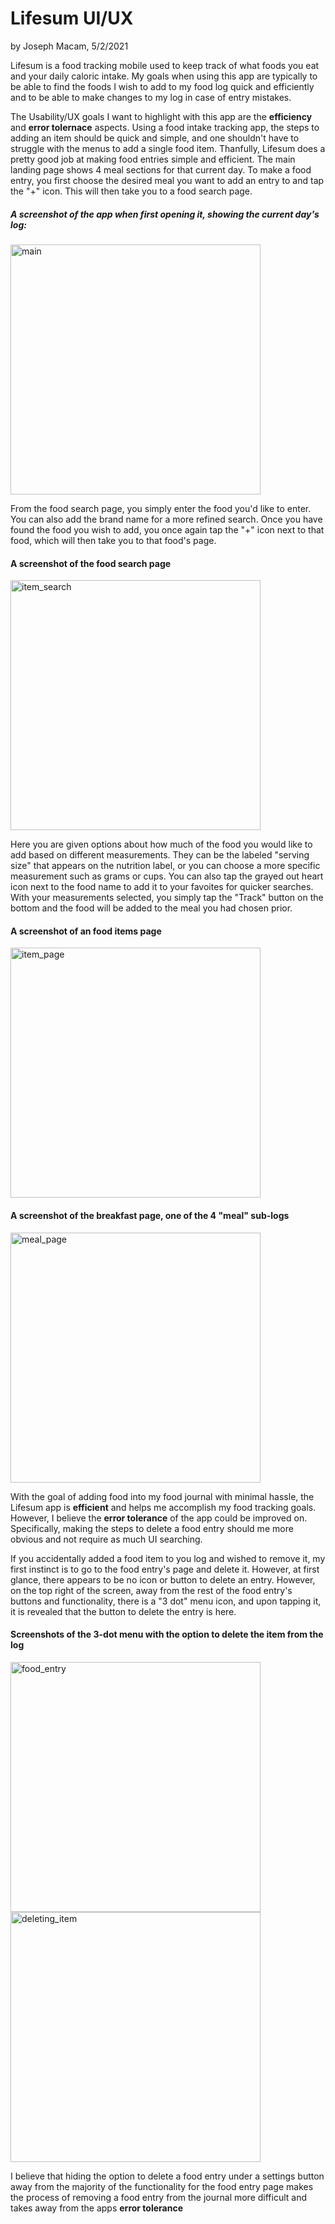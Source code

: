 # Lifesum UI/UX
by Joseph Macam, 5/2/2021

Lifesum is a food tracking mobile used to keep track of what foods you eat and your daily caloric intake. 
My goals when using this app are typically to be able to find the foods I wish to add to my food log quick
and efficiently and to be able to make changes to my log in case of entry mistakes. 

The Usability/UX goals I want to highlight with this app are the **efficiency** and **error tolernace** aspects. 
Using a food intake tracking app, the steps to adding an item should be quick and simple, and one shouldn't have to struggle
with the menus to add a single food item. Thanfully, Lifesum does a pretty good job at making food entries simple and efficient.
The main landing page shows 4 meal sections for that current day. To make a food entry, you first choose the desired meal
you want to add an entry to and tap the "+" icon. This will then take you to a food search page.

##### A screenshot of the app when first opening it, showing the current day's log:
<img src="../assets/j02/main.jpg" alt="main" width="400"/>

From the food search page, you simply enter the food you'd like to enter. You can also add the brand name for a more refined search. Once
you have found the food you wish to add, you once again tap the "+" icon next to that food, which will then take you to that food's page.

#### A screenshot of the food search page
<img src="../assets/j02/item_search.jpg" alt="item_search" width="400"/>

Here you are given options about how much of the food you would like to add based on different measurements. They can be the labeled 
"serving size" that appears on the nutrition label, or you can choose a more specific measurement such as grams or cups. You can
also tap the grayed out heart icon next to the food name to add it to your favoites for quicker searches. With your measurements selected,
you simply tap the "Track" button on the bottom and the food will be added to the meal you had chosen prior.

#### A screenshot of an food items page
<img src="../assets/j02/item_page.jpg" alt="item_page" width="400"/>

#### A screenshot of the breakfast page, one of the 4 "meal" sub-logs
<img src="../assets/j02/meal_page.jpg" alt="meal_page" width="400"/>

With the goal of adding food into my food journal with minimal hassle, the Lifesum app is **efficient** and helps me accomplish
my food tracking goals. However, I believe the **error tolerance** of the app could be improved on. Specifically, making the steps
to delete a food entry should me more obvious and not require as much UI searching.

If you accidentally added a food item to you log and wished to remove it, my first instinct is to go to the food entry's page and delete it. 
However, at first glance, there appears to be no icon or button to delete an entry. However, on the top right of the screen, away from the 
rest of the food entry's buttons and functionality, there is a "3 dot" menu icon, and upon tapping it, it is revealed that the button to
delete the entry is here.

#### Screenshots of the 3-dot menu with the option to delete the item from the log
<img src="../assets/j02/food_entry.jpg" alt="food_entry" width="400"/>
<img src="../assets/j02/deleting_item.jpg" alt="deleting_item" width="400"/>

I believe that hiding the option to delete a food entry under a settings button away from the majority of the functionality for the food entry
page makes the process of removing a food entry from the journal more difficult and takes away from the apps **error tolerance**

